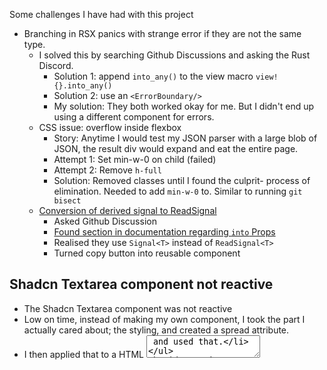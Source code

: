 Some challenges I have had with this project

- Branching in RSX panics with strange error if they are not the same type.
  - I solved this by searching Github Discussions and asking the Rust Discord.
    - Solution 1: append `into_any()` to the view macro `view! {}.into_any()`
    - Solution 2: use an `<ErrorBoundary/>`
    - My solution: They both worked okay for me. But I didn't end up using a different component for errors.
  - CSS issue: overflow inside flexbox
    - Story: Anytime I would test my JSON parser with a large blob of JSON, the
      result div would expand and eat the entire page.
    - Attempt 1: Set min-w-0 on child (failed)
    - Attempt 2: Remove `h-full`
    - Solution: Removed classes until I found the culprit- process of
      elimination. Needed to add `min-w-0` to. Similar to running `git bisect`
  - [Conversion of derived signal to ReadSignal](https://github.com/leptos-rs/leptos/discussions/4421)
    - Asked Github Discussion
    - [Found section in documentation regarding `into` Props](https://book.leptos.dev/view/03_components.html#into-props)
    - Realised they use `Signal<T>` instead of `ReadSignal<T>`
    - Turned copy button into reusable component

## Shadcn Textarea component not reactive

- The Shadcn Textarea component was not reactive
- Low on time, instead of making my own component, I took the part I actually
  cared about; the styling, and created a spread attribute.
- I then applied that to a HTML <textarea /> and used that.

## Routing not working on Github Pages

- Needed to write my own function to change the base url, depending on compile
  environment.
- Needed to add Github Action to copy index.html to 404.html to let Leptos
  router handle routing on any page.
  - Even submitted a PR so that Leptos can update their documentation.

Process I went through:

1. Read documentation
2. Search for relevant threads
3. Ask LLM (usually useless)
4. Ask Github Discussion and/or relevant Discord
5. If I believe the solution can help other people and it is relevant to the
   documentation, I will submit a PR.
6. If I believe the solution can help other people but is not relevant to the
   documentation, I will write a blog post.

---

Other problems I solved;

I'm still working on;

- Want to pass a RSX component to a struct, so I can unify routes and list items
  under a single vector.
